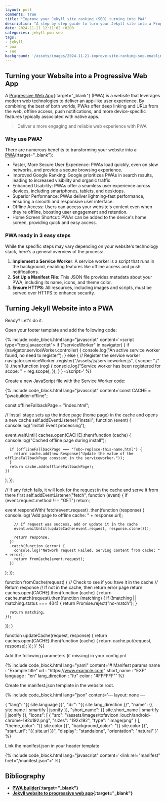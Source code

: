 ```yaml
---
layout: post
comments: true
title: "Improve your Jekyll site ranking (SEO) turning into PWA"
description: "A step by step guide to turn your Jekyll site into a Progressive Web Application"
date: 2024-11-21 12:11:02 +0200
categories: jekyll pwa seo
tags:
- jekyll
- pwa
- seo
background: '/assets/images/2024-11-21-improve-site-ranking-seo-enabling-pwa-on-jekyll.webp'
---
```


## Turning your Website into a Progressive Web App ##

A [Progressive Web App](https://en.wikipedia.org/wiki/Progressive_web_app){:target="_blank"} (PWA) is a website that leverages modern web technologies to deliver an app-like user experience. By combining the best of both worlds, PWAs offer deep linking and URLs from the web, offline access, push notifications, and more device-specific features typically associated with native apps.

> Deliver a more engaging and reliable web experience with PWA

### Why use PWA? ###

There are numerous benefits to transforming your website into a [PWA](https://en.wikipedia.org/wiki/Progressive_web_app){:target="_blank"}:

- Faster, More Secure User Experience: PWAs load quickly, even on slow networks, and provide a secure browsing experience.
- Improved Google Ranking: Google prioritizes PWAs in search results, leading to increased visibility and organic traffic.
- Enhanced Usability: PWAs offer a seamless user experience across devices, including smartphones, tablets, and desktops.
- Superior Performance: PWAs deliver lightning-fast performance, ensuring a smooth and responsive user interface.
- Offline Access: Users can access your website's content even when they're offline, boosting user engagement and retention.
- Home Screen Shortcut: PWAs can be added to the device's home screen, providing quick and easy access.

### PWA ready in 3 easy steps ###

While the specific steps may vary depending on your website's technology stack, here's a general overview of the process:

1. **Implement a Service Worker**: A service worker is a script that runs in the background, enabling features like offline access and push notifications.
2. **Set Up a Manifest File**: This JSON file provides metadata about your PWA, including its name, icons, and theme color.
3. **Ensure HTTPS**: All resources, including images and scripts, must be served over HTTPS to enhance security.

## Turning Jekyll Website into a PWA ##

Ready? Let's do it.

Open your footer template and add the following code:

{% include code_block.html lang="javascript" content='&lt;script type="text/javasccript"&gt;
if ("serviceWorker" in navigator) {
  if (navigator.serviceWorker.controller) {
    console.log("An active service worker found, no need to register");
  } else {
    // Register the service worker
    navigator.serviceWorker
    .register("/assets/js/serviceworker.js", {
      scope: "./"
    })
    .then(function (reg) {
      console.log("Service worker has been registered for scope: " + reg.scope);
    });
  }
}
&lt;/script&gt;' %}

Create a new JavaScript file with the Service Worker code:

{% include code_block.html lang="javascript" content='const CACHE = "pwabuilder-offline";

const offlineFallbackPage = "index.html";

// Install stage sets up the index page (home page) in the cache and opens a new cache
self.addEventListener("install", function (event) {
  console.log("Install Event processing");

  event.waitUntil(
    caches.open(CACHE).then(function (cache) {
      console.log("Cached offline page during install");

      if (offlineFallbackPage === "ToDo-replace-this-name.html") {
        return cache.add(new Response("Update the value of the offlineFallbackPage constant in the serviceworker."));
      }
      return cache.add(offlineFallbackPage);
    })
  );
});

// If any fetch fails, it will look for the request in the cache and serve it from there first
self.addEventListener("fetch", function (event) {
  if (event.request.method !== "GET") return;

  event.respondWith(
    fetch(event.request)
      .then(function (response) {
        console.log("Add page to offline cache: " + response.url);

        // If request was success, add or update it in the cache
        event.waitUntil(updateCache(event.request, response.clone()));

        return response;
      })
      .catch(function (error) {
        console.log("Network request Failed. Serving content from cache: " + error);
        return fromCache(event.request);
      })
  );
});

function fromCache(request) {
  // Check to see if you have it in the cache
  // Return response
  // If not in the cache, then return error page
  return caches.open(CACHE).then(function (cache) {
    return cache.match(request).then(function (matching) {
      if (!matching || matching.status === 404) {
        return Promise.reject("no-match");
      }

      return matching;
    });
  });
}

function updateCache(request, response) {
  return caches.open(CACHE).then(function (cache) {
    return cache.put(request, response);
  });
}' %}

Add the following parameters (if missing) in your config.ynl

{% include code_block.html lang="yaml" content='# Manifest params
name                    : "Example title"
url                     : "https:&#47;&#47;www.example.com"
short_name              : "EXP"
language                : "en"
lang_direction          : "ltr"
color                   : "#FFFFFF"' %}

Create the manifest.json template in the website root.

{% include code_block.html lang="json" content='&dash;&dash;&dash;
layout: none
&dash;&dash;&dash;

{
  "lang": "&#123;&#123; site.language &#125;&#125;",
  "dir": "&#123;&#123; site.lang_direction &#125;&#125;",
  "name": &#123;&#123; site.name | smartify | jsonify &#125;&#125;,
  "short_name": &#123;&#123; site.short_name | smartify | jsonify &#125;&#125;,
  "icons": [
      {
      "src": "\/assets\/images\/tofavicon_iouch\/android-chrome-192x192.png",
      "sizes": "192x192",
      "type": "image\/png"
      }
  ],
  "theme_color": "&#123;&#123; site.color &#125;&#125;",
  "background_color": "&#123;&#123; site.color &#125;&#125;",
  "start_url": "&#123;&#123; site.url &#125;&#125;",
  "display": "standalone",
  "orientation": "natural"
}' %}

Link the manifest.json in your header template

{% include code_block.html lang="javascript" content='&lt;link rel="manifest" href="/manifest.json"&gt;' %}

## Bibliography ###

- **[PWA builder](https://www.pwabuilder.com/){:target="_blank"}**
- **[Jekyll website to progressive web app](https://svrooij.io/2022/01/29/jekyll-pwa/){:target="_blank"}**
